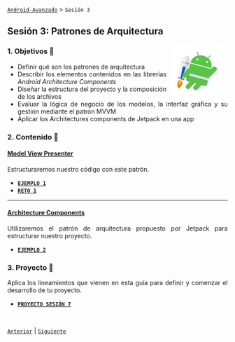 [`Android-Avanzado`](..#readme) > `Sesión 3`

## Sesión 3: Patrones de Arquitectura

<img src="images/jetpack.png" align="right" height="120" hspace="10">

<div style="text-align: justify;">

### 1. Objetivos :dart: 

* Definir qué son los patrones de arquitectura
* Describir los elementos contenidos en las librerías *Android Architecture Components*
* Diseñar la estructura del proyecto y la composición de los archivos
* Evaluar la lógica de negocio de los modelos, la interfaz gráfica y su gestión mediante el patrón MVVM
* Aplicar los Architectures components de Jetpack en una app

### 2. Contenido :blue_book:

 

#### <ins>Model View Presenter</ins>

Estructuraremos nuestro código con este patrón.

- [**`EJEMPLO 1`**](Ejemplo-01#readme)
- [**`RETO 1`**](Reto-01#readme)

---

####  <ins>Architecture Components</ins>

Utilizaremos el patrón de arquitectura propuesto por Jetpack para estructurar nuestro proyecto. 

- [**`EJEMPLO 2`**](Ejemplo-02#readme)

### 3. Proyecto :hammer:

Aplica los lineamientos que vienen en esta guía para definir y comenzar el desarrollo de tu proyecto.

- [**`PROYECTO SESIÓN 7`**](Proyecto#readme)

<br/>

[`Anterior`](../Sesion-02#readme) | [`Siguiente`](../Sesion-04#readme)      

</div>

